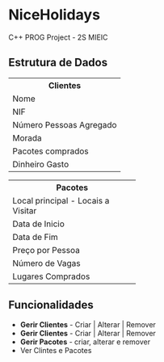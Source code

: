 # NiceHolidays
C++ PROG Project - 2S MIEIC


<h2>Estrutura de Dados</h2>

<table style="width:50%">
  <tr>
    <th><b>Clientes</b></th>
  </tr>
  <tr>
    <td>Nome</td>
  </tr>
  <tr>
    <td>NIF</td>
  </tr>
  <tr>
    <td>Número Pessoas Agregado</td>
  </tr>
  <tr>
    <td>Morada</td>
  </tr>
  <tr>
    <td>Pacotes comprados</td>
  </tr>
  <tr>
    <td>Dinheiro Gasto</td>
  </tr>
</table>


<table style="width:50%">
  <tr>
    <th><b>Pacotes</b></th> 
  </tr>
  <tr>
    <td>Local principal - Locais a Visitar</td> 
  </tr>
  <tr>
    <td>Data de Inicio</td> 
  </tr>
  <tr>
    <td>Data de Fim</td> 
  </tr>
  <tr>
    <td>Preço por Pessoa</td> 
  </tr>
  <tr>
    <td>Número de Vagas</td> 
  </tr>
  <tr>
    <td>Lugares Comprados</td> 
  </tr>
</table>

<h2>Funcionalidades</h2>

<ul>
  <li><b>Gerir Clientes</b> - Criar | Alterar | Remover</li>
  <li><b>Gerir Clientes</b> - Criar | Alterar | Remover</li>
  <li><b>Gerir Pacotes</b> - criar, alterar e remover</li>
  <li>Ver Clintes e Pacotes</li>
</ul>



<p></p>

